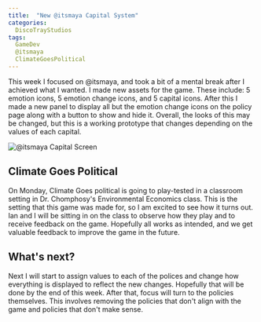 ```yaml
---
title:  "New @itsmaya Capital System"
categories:
  DiscoTrayStudios
tags:
  GameDev
  @itsmaya
  ClimateGoesPolitical
---
```


This week I focused on @itsmaya, and took a bit of a mental break after I achieved what I wanted.
I made new assets for the game. These include: 5 emotion icons, 5 emotion change icons, and 5 capital icons.
After this I made a new panel to display all but the emotion change icons on the policy page along with a button to show and hide it.
Overall, the looks of this may be changed, but this is a working prototype that changes depending on the values of each capital.

![@itsmaya Capital Screen](/blog/assets/img/dts/gamedev/itsmaya_capitalscreen.png)

## Climate Goes Political

On Monday, Climate Goes political is going to play-tested in a classroom setting in Dr. Chomphosy's Environmental Economics class.
This is the setting that this game was made for, so I am excited to see how it turns out.
Ian and I will be sitting in on the class to observe how they play and to receive feedback on the game.
Hopefully all works as intended, and we get valuable feedback to improve the game in the future.

## What's next?

Next I will start to assign values to each of the polices and change how everything is displayed to reflect the new changes.
Hopefully that will be done by the end of this week.
After that, focus will turn to the policies themselves.
This involves removing the policies that don't align with the game and policies that don't make sense.
